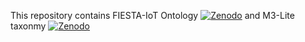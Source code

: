 This repository contains FIESTA-IoT Ontology [![Zenodo](https://zenodo.org/badge/doi/10.5281/zenodo.1193299.svg)](http://dx.doi.org/10.5281/zenodo.1193299) and M3-Lite taxonmy [![Zenodo](https://zenodo.org/badge/doi/110.5281/zenodo.1193303.svg)](http://dx.doi.org/10.5281/zenodo.1193303)
